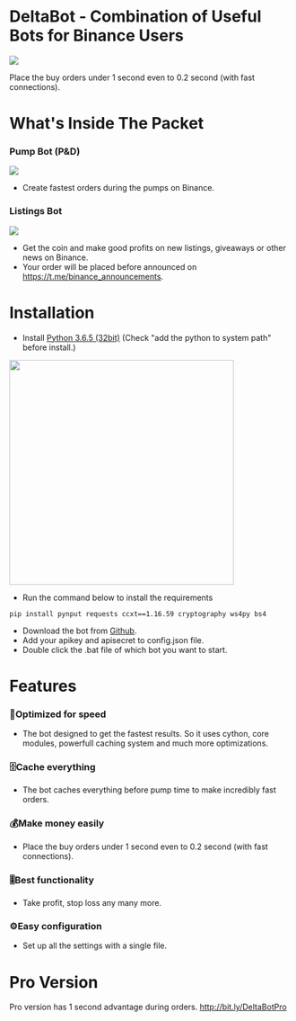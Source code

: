 # DeltaBot - Combination of Useful Bots for Binance Users
![](https://image.ibb.co/kpCga9/make_money.jpg)

Place the buy orders under 1 second even to 0.2 second (with fast connections). 

# What's Inside The Packet
### Pump Bot (P&D)
![](https://image.ibb.co/hwBaRe/ornek.png)
* Create fastest orders during the pumps on Binance.

### Listings Bot
![](https://image.ibb.co/bFtKKz/binance_new_listings.jpg)

* Get the coin and make good profits on new listings, giveaways or other news on Binance. 
* Your order will be placed before announced on https://t.me/binance_announcements. 

# Installation  
* Install [Python 3.6.5 (32bit)](https://www.python.org/ftp/python/3.6.5/python-3.6.5.exe) (Check "add the python to system path" before install.)
<img align="middle" width="400" src="https://image.ibb.co/n95BK9/add_python_to_system_path.png"> 

* Run the command below to install the requirements
```
pip install pynput requests ccxt==1.16.59 cryptography ws4py bs4
```
* Download the bot from [Github](https://github.com/lukacci/deltabot/archive/master.zip). 
* Add your apikey and apisecret to config.json file. 
* Double click the .bat file of which bot you want to start. 

# Features
### 🚀Optimized for speed 
* The bot designed to get the fastest results. 
So it uses cython, core modules, powerfull caching system and much more optimizations.
### 🗄️Cache everything
* The bot caches everything before pump time to make incredibly fast orders. 
### 💰Make money easily
* Place the buy orders under 1 second even to 0.2 second (with fast connections). 
### 🎚️Best functionality
* Take profit, stop loss any many more. 
### ⚙️Easy configuration 
* Set up all the settings with a single file. 
  
 # Pro Version 
 Pro version has 1 second advantage during orders. 
 http://bit.ly/DeltaBotPro
 
 

